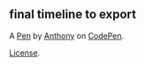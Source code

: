final timeline to export
------------------------


A [Pen](http://codepen.io/ELCHOPAZ/pen/dNdWEW) by [Anthony](http://codepen.io/ELCHOPAZ) on [CodePen](http://codepen.io/).

[License](http://codepen.io/ELCHOPAZ/pen/dNdWEW/license).